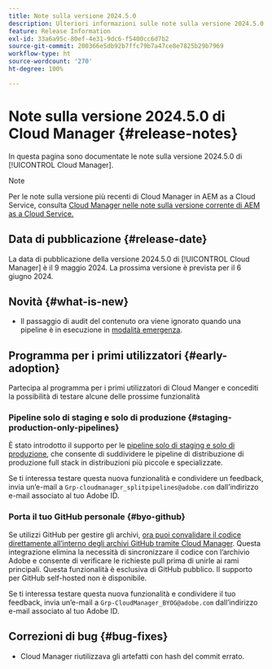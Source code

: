 ```yaml
---
title: Note sulla versione 2024.5.0
description: Ulteriori informazioni sulle note sulla versione 2024.5.0 di Cloud Manager.
feature: Release Information
exl-id: 33a6a95c-80ef-4e31-9dc6-f5400cc6d7b2
source-git-commit: 200366e5db92b7ffc79b7a47ce8e7825b29b7969
workflow-type: ht
source-wordcount: '270'
ht-degree: 100%

---
```


# Note sulla versione 2024.5.0 di Cloud Manager {#release-notes}

In questa pagina sono documentate le note sulla versione 2024.5.0 di [!UICONTROL Cloud Manager].

>[!NOTE]
>
>Per le note sulla versione più recenti di Cloud Manager in AEM as a Cloud Service, consulta [Cloud Manager nelle note sulla versione corrente di AEM as a Cloud Service.](https://experienceleague.adobe.com/it/docs/experience-manager-cloud-service/content/release-notes/cloud-manager/current)

## Data di pubblicazione {#release-date}

La data di pubblicazione della versione 2024.5.0 di [!UICONTROL Cloud Manager] è il 9 maggio 2024. La prossima versione è prevista per il 6 giugno 2024.

## Novità {#what-is-new}

* Il passaggio di audit del contenuto ora viene ignorato quando una pipeline è in esecuzione in [modalità emergenza](/help/using/code-deployment.md#emergency-pipeline).

## Programma per i primi utilizzatori {#early-adoption}

Partecipa al programma per i primi utilizzatori di Cloud Manger e concediti la possibilità di testare alcune delle prossime funzionalità

### Pipeline solo di staging e solo di produzione {#staging-production-only-pipelines}

È stato introdotto il supporto per le [pipeline solo di staging e solo di produzione](/help/using/stage-prod-only.md), che consente di suddividere le pipeline di distribuzione di produzione full stack in distribuzioni più piccole e specializzate.

Se ti interessa testare questa nuova funzionalità e condividere un feedback, invia un’e-mail a `Grp-cloudmanager_splitpipelines@adobe.com` dall’indirizzo e-mail associato al tuo Adobe ID.

### Porta il tuo GitHub personale {#byo-github}

Se utilizzi GitHub per gestire gli archivi, [ora puoi convalidare il codice direttamente all’interno degli archivi GitHub tramite Cloud Manager](/help/managing-code/private-repositories.md). Questa integrazione elimina la necessità di sincronizzare il codice con l’archivio Adobe e consente di verificare le richieste pull prima di unirle ai rami principali. Questa funzionalità è esclusiva di GitHub pubblico. Il supporto per GitHub self-hosted non è disponibile.

Se ti interessa testare questa nuova funzionalità e condividere il tuo feedback, invia un’e-mail a `Grp-CloudManager_BYOG@adobe.com` dall’indirizzo e-mail associato al tuo Adobe ID.

## Correzioni di bug {#bug-fixes}

* Cloud Manager riutilizzava gli artefatti con hash del commit errato.

